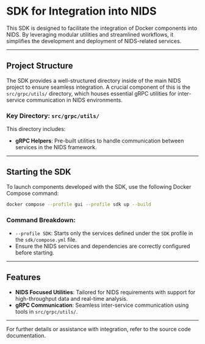 # SDK for Integration into NIDS

This SDK is designed to facilitate the integration of Docker components into NIDS. By leveraging modular utilities and streamlined workflows, it simplifies the development and deployment of NIDS-related services.

---

## Project Structure

The SDK provides a well-structured directory inside of the main NIDS project to ensure seamless integration. A crucial component of this is the `src/grpc/utils/` directory, which houses essential gRPC utilities for inter-service communication in NIDS environments.

### Key Directory: `src/grpc/utils/`
This directory includes:
- **gRPC Helpers**: Pre-built utilities to handle communication between services in the NIDS framework.

---

## Starting the SDK

To launch components developed with the SDK, use the following Docker Compose command:

```bash
docker compose --profile gui --profile sdk up --build
```

### Command Breakdown:
- `--profile SDK`: Starts only the services defined under the `SDK` profile in the `sdk/compose.yml` file.
- Ensure the NIDS services and dependencies are correctly configured before starting.

---

## Features
- **NIDS Focused Utilities**: Tailored for NIDS requirements with support for high-throughput data and real-time analysis.
- **gRPC Communication**: Seamless inter-service communication using tools in `src/grpc/utils/`.

---

For further details or assistance with integration, refer to the source code documentation.
